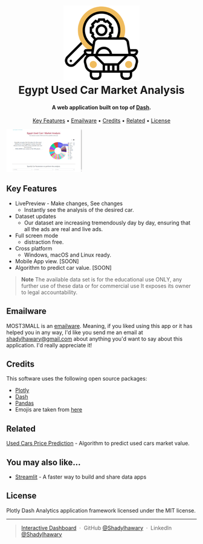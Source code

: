
<h1 align="center">
  <br>
  <a href="http://156.195.221.163:5000/"><img src="https://raw.githubusercontent.com/Shadylhawary/Egypt-used-car-market-analysis/master/img/logo.png" alt="Egypt" width="200"></a>
  <br>
  Egypt Used Car Market Analysis
  <br>
</h1>

<h4 align="center">A web application built on top of <a href="https://plotly.com/dash/" target="_blank">Dash</a>.</h4>


<p align="center">
  <a href="#key-features">Key Features</a> •
  <a href="#emailware">Emailware</a> •
  <a href="#credits">Credits</a> •
  <a href="#related">Related</a> •
  <a href="#license">License</a>
</p>

<p align="center>
  <a href="http://156.195.221.163:5000/"><img src="https://raw.githubusercontent.com/Shadylhawary/Egypt-used-car-market-analysis/master/img/giphy.gif" alt="GIF" width="200"></a>

</p>

## Key Features

* LivePreview - Make changes, See changes
  - Instantly see  the analysis of the desired car.
* Dataset updates
  - Our dataset are increasing tremendously day by day, ensuring that all the ads are real and live ads.
* Full screen mode
  - distraction free.
* Cross platform
  - Windows, macOS and Linux ready.
* Mobile App view. [SOON]
* Algorithm to predict car value. [SOON]

> **Note**
> The available data set is for the educational use ONLY, any further use of these data or for commercial use It exposes its owner to legal accountability.


## Emailware

MOST3MALL is an [emailware](https://en.wiktionary.org/wiki/emailware). Meaning, if you liked using this app or it has helped you in any way, I'd like you send me an email at <shadylhawary@gmail.com> about anything you'd want to say about this application. I'd really appreciate it!

## Credits

This software uses the following open source packages:

- [Plotly](https://plotly.com/)
- [Dash](https://dash.plotly.com/)
- [Pandas](https://pandas.pydata.org/)
- Emojis are taken from [here](https://github.com/arvida/emoji-cheat-sheet.com)

## Related

[Used Cars Price Prediction](https://github.com/Shadylhawary/Predicting-Used-Cars-Prices) - Algorithm to predict used cars market value.
## You may also like...

- [Streamlit](https://streamlit.io/) - A faster way to build and share data apps

## License

Plotly Dash Analytics application framework licensed under the MIT license.

---

> [Interactive Dashboard](http://156.195.221.163:5000/) &nbsp;&middot;&nbsp;
> GitHub [@Shadylhawary](https://github.com/Shadylhawary) &nbsp;&middot;&nbsp;
> LinkedIn [@Shadylhawary](https://www.linkedin.com/in/shadylhawary/)
